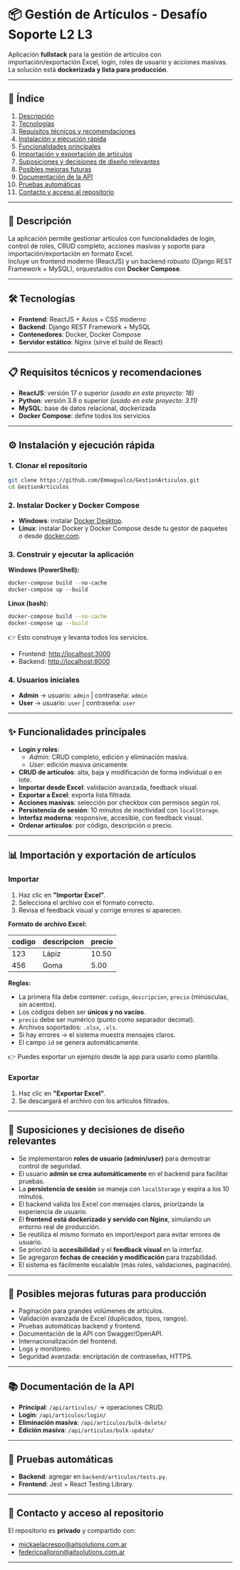 # 📦 Gestión de Artículos - Desafío Soporte L2 L3

Aplicación **fullstack** para la gestión de artículos con importación/exportación Excel, login, roles de usuario y acciones masivas.  
La solución está **dockerizada y lista para producción**.

---

## 📑 Índice
1. [Descripción](#-descripción)
2. [Tecnologías](#-tecnologías)
3. [Requisitos técnicos y recomendaciones](#-requisitos-técnicos-y-recomendaciones)
4. [Instalación y ejecución rápida](#-instalación-y-ejecución-rápida)
5. [Funcionalidades principales](#-funcionalidades-principales)
6. [Importación y exportación de artículos](#-importación-y-exportación-de-artículos)
7. [Suposiciones y decisiones de diseño relevantes](#-suposiciones-y-decisiones-de-diseño-relevantes)
8. [Posibles mejoras futuras](#-posibles-mejoras-futuras-para-producción)
9. [Documentación de la API](#-documentación-de-la-api)
10. [Pruebas automáticas](#-pruebas-automáticas)
11. [Contacto y acceso al repositorio](#-contacto-y-acceso-al-repositorio)

---

## 🚀 Descripción
La aplicación permite gestionar artículos con funcionalidades de login, control de roles, CRUD completo, acciones masivas y soporte para importación/exportación en formato Excel.  
Incluye un frontend moderno (ReactJS) y un backend robusto (Django REST Framework + MySQL), orquestados con **Docker Compose**.

---

## 🛠 Tecnologías
- **Frontend**: ReactJS + Axios + CSS moderno
- **Backend**: Django REST Framework + MySQL
- **Contenedores**: Docker, Docker Compose
- **Servidor estático**: Nginx (sirve el build de React)

---

## 📋 Requisitos técnicos y recomendaciones
- **ReactJS**: versión 17 o superior *(usado en este proyecto: 18)*
- **Python**: versión 3.8 o superior *(usado en este proyecto: 3.11)*
- **MySQL**: base de datos relacional, dockerizada
- **Docker Compose**: define todos los servicios

---

## ⚙️ Instalación y ejecución rápida

### 1. Clonar el repositorio
```bash
git clone https://github.com/Emmagualco/GestionArticulos.git
cd GestionArticulos
```

### 2. Instalar Docker y Docker Compose
- **Windows**: instalar [Docker Desktop](https://www.docker.com/products/docker-desktop/).  
- **Linux**: instalar Docker y Docker Compose desde tu gestor de paquetes o desde [docker.com](https://www.docker.com/).

### 3. Construir y ejecutar la aplicación

**Windows (PowerShell):**
```powershell
docker-compose build --no-cache
docker-compose up --build
```

**Linux (bash):**
```bash
docker-compose build --no-cache
docker-compose up --build
```

👉 Esto construye y levanta todos los servicios.  
- Frontend: [http://localhost:3000](http://localhost:3000)  
- Backend: [http://localhost:8000](http://localhost:8000)

### 4. Usuarios iniciales
- **Admin** → usuario: `admin` | contraseña: `admin`  
- **User** → usuario: `user` | contraseña: `user`

---

## ✨ Funcionalidades principales
- **Login y roles**:  
  - *Admin*: CRUD completo, edición y eliminación masiva.  
  - *User*: edición masiva únicamente.  
- **CRUD de artículos**: alta, baja y modificación de forma individual o en lote.  
- **Importar desde Excel**: validación avanzada, feedback visual.  
- **Exportar a Excel**: exporta lista filtrada.  
- **Acciones masivas**: selección por checkbox con permisos según rol.  
- **Persistencia de sesión**: 10 minutos de inactividad con `localStorage`.  
- **Interfaz moderna**: responsive, accesible, con feedback visual.  
- **Ordenar artículos**: por código, descripción o precio.  

---

## 📊 Importación y exportación de artículos

### Importar
1. Haz clic en **"Importar Excel"**.  
2. Selecciona el archivo con el formato correcto.  
3. Revisa el feedback visual y corrige errores si aparecen.  

**Formato de archivo Excel:**

| codigo | descripcion | precio |
|--------|-------------|--------|
| 123    | Lápiz       | 10.50  |
| 456    | Goma        | 5.00   |

**Reglas:**
- La primera fila debe contener: `codigo`, `descripcion`, `precio` (minúsculas, sin acentos).  
- Los códigos deben ser **únicos y no vacíos**.  
- `precio` debe ser numérico (punto como separador decimal).  
- Archivos soportados: `.xlsx`, `.xls`.  
- Si hay errores → el sistema muestra mensajes claros.  
- El campo `id` se genera automáticamente.  

👉 Puedes exportar un ejemplo desde la app para usarlo como plantilla.  

### Exportar
1. Haz clic en **"Exportar Excel"**.  
2. Se descargará el archivo con los artículos filtrados.  

---

## 📑 Suposiciones y decisiones de diseño relevantes
- Se implementaron **roles de usuario (admin/user)** para demostrar control de seguridad.  
- El usuario **admin se crea automáticamente** en el backend para facilitar pruebas.  
- La **persistencia de sesión** se maneja con `localStorage` y expira a los 10 minutos.  
- El backend valida los Excel con mensajes claros, priorizando la experiencia de usuario.  
- El **frontend está dockerizado y servido con Nginx**, simulando un entorno real de producción.  
- Se reutiliza el mismo formato en import/export para evitar errores de usuario.  
- Se priorizó la **accesibilidad** y el **feedback visual** en la interfaz.  
- Se agregaron **fechas de creación y modificación** para trazabilidad.  
- El sistema es fácilmente escalable (más roles, validaciones, paginación).  

---

## 🔮 Posibles mejoras futuras para producción
- Paginación para grandes volúmenes de artículos.  
- Validación avanzada de Excel (duplicados, tipos, rangos).  
- Pruebas automáticas backend y frontend.  
- Documentación de la API con Swagger/OpenAPI.  
- Internacionalización del frontend.  
- Logs y monitoreo.  
- Seguridad avanzada: encriptación de contraseñas, HTTPS.  

---

## 📚 Documentación de la API
- **Principal**: `/api/articulos/` → operaciones CRUD.  
- **Login**: `/api/articulos/login/`  
- **Eliminación masiva**: `/api/articulos/bulk-delete/`  
- **Edición masiva**: `/api/articulos/bulk-update/`  

---

## 🧪 Pruebas automáticas
- **Backend**: agregar en `backend/articulos/tests.py`.  
- **Frontend**: Jest + React Testing Library.  

---

## 👥 Contacto y acceso al repositorio
El repositorio es **privado** y compartido con:  
- mickaelacrespo@aitsolutions.com.ar  
- federicoalloron@aitsolutions.com.ar  

---
